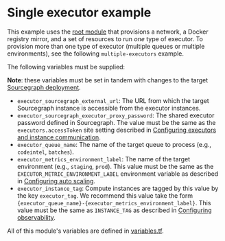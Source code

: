 # Single executor example

This example uses the [root module](https://registry.terraform.io/modules/sourcegraph/executors/google/3.37.2) that provisions a network, a Docker registry mirror, and a set of resources to run _one_ type of executor. To provision more than one type of executor (multiple queues or multiple environments), see the following `multiple-executors` example.

The following variables must be supplied:

**Note**: these variables must be set in tandem with changes to the target [Sourcegraph deployment](https://docs.sourcegraph.com/admin/deploy_executors).

- `executor_sourcegraph_external_url`: The URL from which the target Sourcegraph instance is accessible from the executor instances.
- `executor_sourcegraph_executor_proxy_password`: The shared executor password defined in Sourcegraph. The value must be the same as the `executors.accessToken` site setting described in [Configuring executors and instance communication](https://docs.sourcegraph.com/admin/deploy_executors#installation).
- `executor_queue_name`: The name of the target queue to process (e.g., `codeintel`, `batches`).
- `executor_metrics_environment_label`: The name of the target environment (e.g., `staging`, `prod`). This value must be the same as the `EXECUTOR_METRIC_ENVIRONMENT_LABEL` environment variable as described in [Configuring auto scaling](https://docs.sourcegraph.com/admin/deploy_executors#google).
- `executor_instance_tag`: Compute instances are tagged by this value by the key `executor_tag`. We recommend this value take the form `{executor_queue_name}-{executor_metrics_environment_label}`. This value must be the same as `INSTANCE_TAG` as described in [Configuring observability](https://docs.sourcegraph.com/admin/deploy_executors#google-1).

All of this module's variables are defined in [variables.tf](https://github.com/sourcegraph/terraform-google-executors/blob/v3.37.2/variables.tf).
